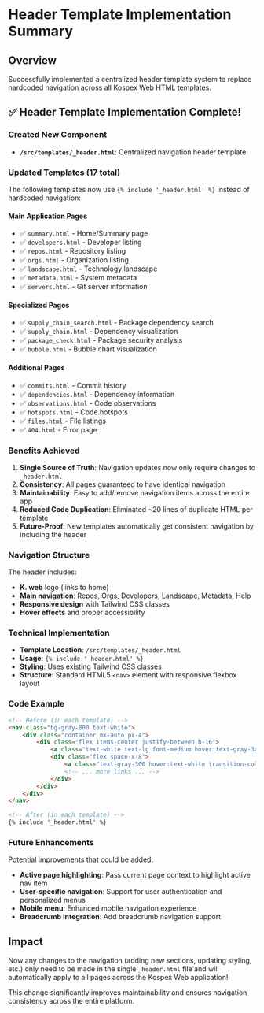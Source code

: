 # Header Template Implementation Summary

## Overview
Successfully implemented a centralized header template system to replace hardcoded navigation across all Kospex Web HTML templates.

## ✅ Header Template Implementation Complete!

### **Created New Component**
- **`/src/templates/_header.html`**: Centralized navigation header template

### **Updated Templates (17 total)**
The following templates now use `{% include '_header.html' %}` instead of hardcoded navigation:

#### **Main Application Pages**
- ✅ `summary.html` - Home/Summary page
- ✅ `developers.html` - Developer listing
- ✅ `repos.html` - Repository listing
- ✅ `orgs.html` - Organization listing  
- ✅ `landscape.html` - Technology landscape
- ✅ `metadata.html` - System metadata
- ✅ `servers.html` - Git server information

#### **Specialized Pages**
- ✅ `supply_chain_search.html` - Package dependency search
- ✅ `supply_chain.html` - Dependency visualization
- ✅ `package_check.html` - Package security analysis
- ✅ `bubble.html` - Bubble chart visualization

#### **Additional Pages**
- ✅ `commits.html` - Commit history
- ✅ `dependencies.html` - Dependency information
- ✅ `observations.html` - Code observations
- ✅ `hotspots.html` - Code hotspots
- ✅ `files.html` - File listings
- ✅ `404.html` - Error page

### **Benefits Achieved**
1. **Single Source of Truth**: Navigation updates now only require changes to `_header.html`
2. **Consistency**: All pages guaranteed to have identical navigation
3. **Maintainability**: Easy to add/remove navigation items across the entire app
4. **Reduced Code Duplication**: Eliminated ~20 lines of duplicate HTML per template
5. **Future-Proof**: New templates automatically get consistent navigation by including the header

### **Navigation Structure**
The header includes:
- **K. web** logo (links to home)
- **Main navigation**: Repos, Orgs, Developers, Landscape, Metadata, Help
- **Responsive design** with Tailwind CSS classes
- **Hover effects** and proper accessibility

### **Technical Implementation**
- **Template Location**: `/src/templates/_header.html`
- **Usage**: `{% include '_header.html' %}`
- **Styling**: Uses existing Tailwind CSS classes
- **Structure**: Standard HTML5 `<nav>` element with responsive flexbox layout

### **Code Example**
```html
<!-- Before (in each template) -->
<nav class="bg-gray-800 text-white">
    <div class="container mx-auto px-4">
        <div class="flex items-center justify-between h-16">
            <a class="text-white text-lg font-medium hover:text-gray-300" href="/">K. web</a>
            <div class="flex space-x-8">
                <a class="text-gray-300 hover:text-white transition-colors" href="/repos/">Repos</a>
                <!-- ... more links ... -->
            </div>
        </div>
    </div>
</nav>

<!-- After (in each template) -->
{% include '_header.html' %}
```

### **Future Enhancements**
Potential improvements that could be added:
- **Active page highlighting**: Pass current page context to highlight active nav item
- **User-specific navigation**: Support for user authentication and personalized menus
- **Mobile menu**: Enhanced mobile navigation experience
- **Breadcrumb integration**: Add breadcrumb navigation support

## Impact
Now any changes to the navigation (adding new sections, updating styling, etc.) only need to be made in the single `_header.html` file and will automatically apply to all pages across the Kospex Web application!

This change significantly improves maintainability and ensures navigation consistency across the entire platform.
